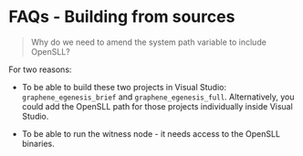 # FAQs - Building from sources

> Why do we need to amend the system path variable to include OpenSLL?

For two reasons:
* To be able to build these two projects in Visual Studio: `graphene_egenesis_brief` and `graphene_egenesis_full`. Alternatively, you could add the OpenSLL path for those projects individually inside Visual Studio.

* To be able to run the witness node - it needs access to the OpenSLL binaries.